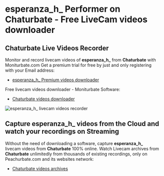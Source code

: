 # esperanza_h_ Performer on Chaturbate - Free LiveCam videos downloader

## Chaturbate Live Videos Recorder

Monitor and record livecam videos of **esperanza_h_** from **Chaturbate** with Moniturbate.com
Get a premium trial for free by just and only registering with your Email address:
* [esperanza_h_ Premium videos downloader](https://moniturbate.com/request-demo-licence-key.html)

Free livecam videos downloader - Moniturbate Software:
* [Chaturbate videos downloader](https://moniturbate.com/moniturbate-download-software.html)

![esperanza_h_ livecam videos recorder](https://peachurnet.com/templates/moniturbate-software.png)


## Capture esperanza_h_ videos from the Cloud and watch your recordings on Streaming

Without the need of downloading a software, capture **esperanza_h_** livecam videos from **Chaturbate** 100% online.
Watch Livecam archives from **Chaturbate** unlimitedly from thousands of existing recordings, only on Peachurbate.com and its websites network:
* [Chaturbate videos archives](https://peachurnet.com/)